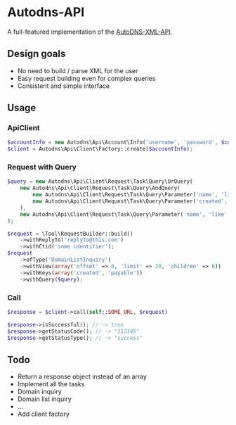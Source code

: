 Autodns-API
===========

A full-featured implementation of the [AutoDNS-XML-API](http://www.internetx.com/en/software/autodns/xml-api.html).

Design goals
------------

 * No need to build / parse XML for the user
 * Easy request building even for complex queries
 * Consistent and simple interface

Usage
-----

### ApiClient

``` php
$accountInfo = new Autodns\Api\Account\Info('username', 'password', $context);
$client = Autodns\Api\Client\Factory::create($accountInfo);
```

### Request with Query

``` php
$query = new Autodns\Api\Client\Request\Task\Query\OrQuery(
    new Autodns\Api\Client\Request\Task\Query\AndQuery(
        new Autodns\Api\Client\Request\Task\Query\Parameter('name', 'like', '*.at'),
        new Autodns\Api\Client\Request\Task\Query\Parameter('created', 'lt', '2012-12-*')
    ),
    new Autodns\Api\Client\Request\Task\Query\Parameter('name', 'like', '*.de')
);

$request = \Tool\RequestBuilder::build()
    ->withReplyTo('replyTo@this.com')
    ->withCtid('some identifier');
$request
    ->ofType('DomainListInquiry')
    ->withView(array('offset' => 0, 'limit' => 20, 'children' => 0))
    ->withKeys(array('created', 'payable'))
    ->withQuery($query);
```

### Call

``` php
$response = $client->call(self::SOME_URL, $request)

$response->isSuccessful(); // -> true
$response->getStatusCode(); // -> "S12345"
$response->getStatusType(); // -> "success"
```

Todo
----

 * Return a response object instead of an array
 * Implement all the tasks
  * Domain inquiry
  * Domain list inquiry
  * ...
 * Add client factory